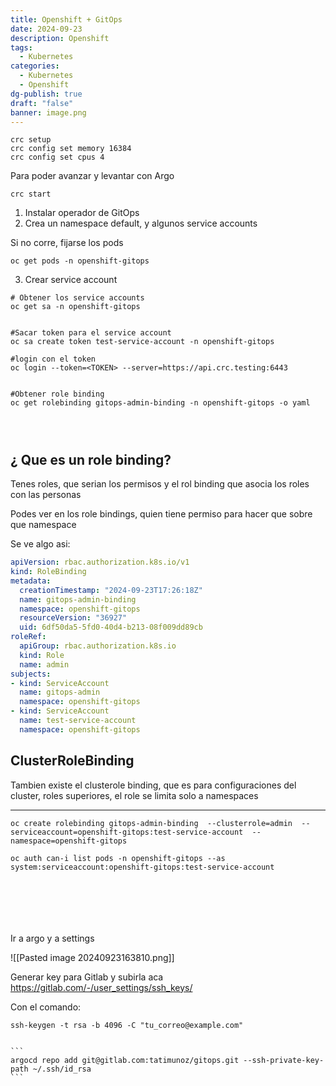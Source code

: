 ```yaml
---
title: Openshift + GitOps
date: 2024-09-23
description: Openshift
tags:
  - Kubernetes
categories:
  - Kubernetes
  - Openshift
dg-publish: true
draft: "false"
banner: image.png
---
```

~~~
crc setup
crc config set memory 16384 
crc config set cpus 4
~~~
Para poder avanzar y levantar con Argo

~~~
crc start
~~~

1. Instalar operador de GitOps
2. Crea un namespace default, y algunos service accounts

Si no corre, fijarse los pods
~~~
oc get pods -n openshift-gitops
~~~


3. Crear service account 


~~~
# Obtener los service accounts 
oc get sa -n openshift-gitops


#Sacar token para el service account
oc sa create token test-service-account -n openshift-gitops 

#login con el token
oc login --token=<TOKEN> --server=https://api.crc.testing:6443


#Obtener role binding 
oc get rolebinding gitops-admin-binding -n openshift-gitops -o yaml




~~~
## ¿ Que es un role binding?

Tenes roles, que serian los permisos
y el rol binding que asocia los roles con las personas

Podes ver en los role bindings, quien tiene permiso para hacer que sobre que namespace


Se ve algo asi:

~~~YAML
apiVersion: rbac.authorization.k8s.io/v1
kind: RoleBinding
metadata:
  creationTimestamp: "2024-09-23T17:26:18Z"
  name: gitops-admin-binding
  namespace: openshift-gitops
  resourceVersion: "36927"
  uid: 6df50da5-5fd0-40d4-b213-08f009dd89cb
roleRef:
  apiGroup: rbac.authorization.k8s.io
  kind: Role
  name: admin
subjects:
- kind: ServiceAccount
  name: gitops-admin
  namespace: openshift-gitops
- kind: ServiceAccount
  name: test-service-account
  namespace: openshift-gitops
  ~~~

## ClusterRoleBinding

Tambien existe el clusterole binding, que es para configuraciones del cluster, roles superiores, el role se limita solo a namespaces

---

~~~
oc create rolebinding gitops-admin-binding  --clusterrole=admin  --serviceaccount=openshift-gitops:test-service-account  --namespace=openshift-gitops

oc auth can-i list pods -n openshift-gitops --as system:serviceaccount:openshift-gitops:test-service-account







~~~


Ir a argo y a settings

![[Pasted image 20240923163810.png]]


Generar key para Gitlab y subirla aca https://gitlab.com/-/user_settings/ssh_keys/

Con el comando: 

~~~
ssh-keygen -t rsa -b 4096 -C "tu_correo@example.com"


```
argocd repo add git@gitlab.com:tatimunoz/gitops.git --ssh-private-key-path ~/.ssh/id_rsa
```


~~~

